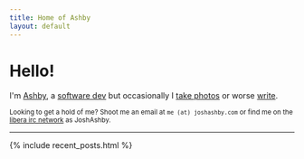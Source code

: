 ```yaml
---
title: Home of Ashby
layout: default
---
```


# Hello!

I'm [Ashby](/about/), a [software dev](https://github.com/JoshAshby) but occasionally I [take photos](/photos/) or worse [write](/posts/).

<small>Looking to get a hold of me? Shoot me an email at `me (at) joshashby.com` or find me on the [libera irc network](https://libera.chat/) as JoshAshby.</small>

<hr />

{% include recent_posts.html %}
